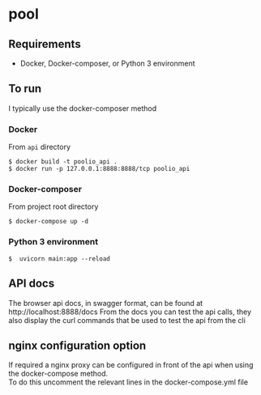 # pool

## Requirements
* Docker, Docker-composer, or Python 3 environment

## To run

I typically use the docker-composer method

### Docker
From `api` directory
```console
$ docker build -t poolio_api .
$ docker run -p 127.0.0.1:8888:8888/tcp poolio_api
```
### Docker-composer
From project root directory 
```console
$ docker-compose up -d 
```

### Python 3 environment
```console
$  uvicorn main:app --reload
```

## API docs

The browser api docs, in swagger format, can be found at http://localhost:8888/docs
From the docs you can test the api calls, they also display the curl commands that be used to test the api from the cli

## nginx configuration option

If required a nginx proxy can be configured in front of the api when using the docker-compose method.  
To do this uncomment the relevant lines in the docker-compose.yml file
